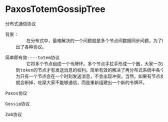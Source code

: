 # PaxosTotemGossipTree
分布式通信协议

<pre>
背景：
        在分布式中，最难解决的一个问题就是多个节点间数据同步问题，为了解决这样的问题。涌现
    出了各种协议。
</pre>

<pre>
简单即有效----totem协议
        它将多个节点组成一个令牌环。多个节点手拉手形成一个圈，大家一次的传递token,只有获取
    到token的节点才有发送消息的权利。简单有效的解决了再分布式系统中各个节点的同步问题，因
    为只有一个节点会在一个时刻发送消息，不会出现冲突。当然，如果有节点发生意外时，令牌环
    就会断掉，吃屎大家不能够通信，而是重新组建出一个新的令牌环。
</pre>

<pre>
Paxos协议
</pre>

<pre>
Gossip协议
</pre>

<pre>
Zab协议
</pre>
